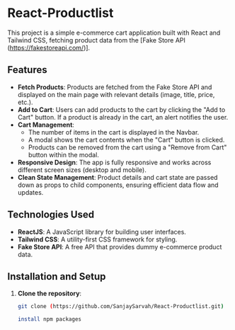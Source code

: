 # React-Productlist
This project is a simple e-commerce cart application built with React and Tailwind CSS, fetching product data from the [Fake Store API (https://fakestoreapi.com/)].
## Features

- **Fetch Products**: Products are fetched from the Fake Store API and displayed on the main page with relevant details (image, title, price, etc.).
- **Add to Cart**: Users can add products to the cart by clicking the "Add to Cart" button. If a product is already in the cart, an alert notifies the user.
- **Cart Management**: 
  - The number of items in the cart is displayed in the Navbar.
  - A modal shows the cart contents when the "Cart" button is clicked.
  - Products can be removed from the cart using a "Remove from Cart" button within the modal.
- **Responsive Design**: The app is fully responsive and works across different screen sizes (desktop and mobile).
- **Clean State Management**: Product details and cart state are passed down as props to child components, ensuring efficient data flow and updates.

## Technologies Used

- **ReactJS**: A JavaScript library for building user interfaces.
- **Tailwind CSS**: A utility-first CSS framework for styling.
- **Fake Store API**: A free API that provides dummy e-commerce product data.

## Installation and Setup

1. **Clone the repository**:
   ```bash
   git clone (https://github.com/SanjaySarvah/React-Productlist.git)

   install npm packages
